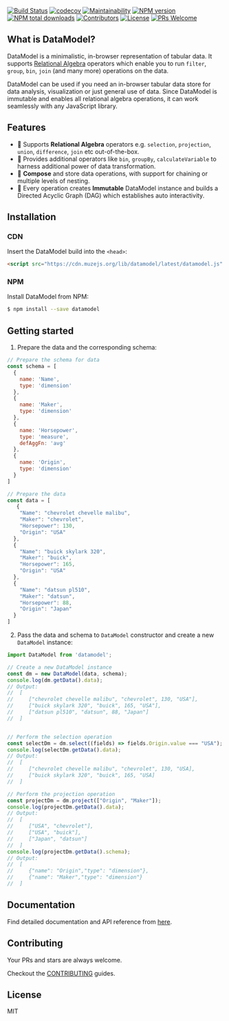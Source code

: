 <!-- <h3 align="center">
  <br />
  <br />
  <a href="https://github.com/chartshq/datamodel">
    <img src="https://github.com/chartshq/datamodel/raw/master/logo.svg" alt="datamodel" title="datamodel" />
  </a>
</h3>
<br />
<br />
<br /> -->

[![Build Status](https://api.travis-ci.org/chartshq/datamodel.svg?branch=develop)](https://travis-ci.org/chartshq/datamodel)
[![codecov](https://codecov.io/gh/chartshq/datamodel/branch/develop/graph/badge.svg)](https://codecov.io/gh/chartshq/datamodel)
[![Maintainability](https://api.codeclimate.com/v1/badges/80e8cf66984f3bd82da2/maintainability)](https://codeclimate.com/github/chartshq/datamodel/maintainability)
[![NPM version](https://img.shields.io/npm/v/datamodel.svg)](https://www.npmjs.com/package/datamodel)
[![NPM total downloads](https://img.shields.io/npm/dt/datamodel.svg)](https://www.npmjs.com/package/datamodel)
[![Contributors](https://img.shields.io/github/contributors/chartshq/datamodel.svg)](https://github.com/chartshq/datamodel/graphs/contributors)
[![License](https://img.shields.io/github/license/chartshq/datamodel.svg)](https://github.com/chartshq/datamodel/blob/master/LICENSE)
[![PRs Welcome](https://img.shields.io/badge/PRs-welcome-brightgreen.svg)](https://github.com/chartshq/datamodel/blob/master/CONTRIBUTING.md)


## What is DataModel?

DataModel is a minimalistic, in-browser representation of tabular data. It supports [Relational Algebra](https://en.wikipedia.org/wiki/Relational_algebra) operators which enable you to run `filter`, `group`, `bin`, `join` (and many more) operations on the data.

DataModel can be used if you need an in-browser tabular data store for data analysis, visualization or just general use of data. Since DataModel is immutable and enables all relational algebra operations, it can work seamlessly with any JavaScript library.

## Features

* 🎉 Supports **Relational Algebra** operators e.g. `selection`, `projection`, `union`, `difference`, `join` etc out-of-the-box.
* 🔨 Provides additional operators like `bin`, `groupBy`, `calculateVariable` to harness additional power of data transformation.
* 🎵 **Compose** and store data operations, with support for chaining or multiple levels of nesting.
* 💎 Every operation creates **Immutable** DataModel instance and builds a Directed Acyclic Graph (DAG) which establishes auto interactivity.

## Installation

### CDN

Insert the DataModel build into the `<head>`:

```html
<script src="https://cdn.muzejs.org/lib/datamodel/latest/datamodel.js" type="text/javascript"></script>
```

### NPM

Install DataModel from NPM:

```bash
$ npm install --save datamodel
```

## Getting started

1. Prepare the data and the corresponding schema:

```javascript
// Prepare the schema for data
const schema = [
  {
    name: 'Name',
    type: 'dimension'
  },
  {
    name: 'Maker',
    type: 'dimension'
  },
  {
    name: 'Horsepower',
    type: 'measure',
    defAggFn: 'avg'
  },
  {
    name: 'Origin',
    type: 'dimension'
  }
]

// Prepare the data
const data = [
   {
    "Name": "chevrolet chevelle malibu",
    "Maker": "chevrolet",
    "Horsepower": 130,
    "Origin": "USA"
  },
  {
    "Name": "buick skylark 320",
    "Maker": "buick",
    "Horsepower": 165,
    "Origin": "USA"
  },
  {
    "Name": "datsun pl510",
    "Maker": "datsun",
    "Horsepower": 88,
    "Origin": "Japan"
  }
]
```

2. Pass the data and schema to `DataModel` constructor and create a new `DataModel` instance:

```javascript
import DataModel from 'datamodel';

// Create a new DataModel instance
const dm = new DataModel(data, schema);
console.log(dm.getData().data);
// Output:
//  [
//     ["chevrolet chevelle malibu", "chevrolet", 130, "USA"],
//     ["buick skylark 320", "buick", 165, "USA"],
//     ["datsun pl510", "datsun", 88, "Japan"]
//  ]


// Perform the selection operation
const selectDm = dm.select((fields) => fields.Origin.value === "USA");
console.log(selectDm.getData().data);
// Output:
//  [
//     ["chevrolet chevelle malibu", "chevrolet", 130, "USA],
//     ["buick skylark 320", "buick", 165, "USA]
//  ]

// Perform the projection operation
const projectDm = dm.project(["Origin", "Maker"]);
console.log(projectDm.getData().data);
// Output:
//  [
//     ["USA", "chevrolet"],
//     ["USA", "buick"],
//     ["Japan", "datsun"]
//  ]
console.log(projectDm.getData().schema);
// Output:
//  [
//     {"name": "Origin","type": "dimension"},
//     {"name": "Maker","type": "dimension"}
//  ]

```

## Documentation

Find detailed documentation and API reference from [here](https://muzejs.org/docs/introduction-to-datamodel).

## Contributing

Your PRs and stars are always welcome.

Checkout the [CONTRIBUTING](https://github.com/chartshq/datamodel/blob/master/CONTRIBUTING.md) guides.

## License

MIT
